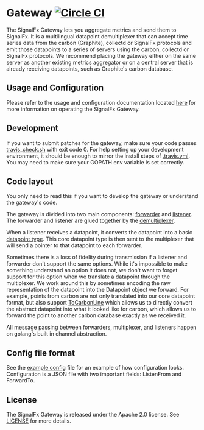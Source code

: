 # Gateway [![Circle CI](https://circleci.com/gh/signalfx/gateway.svg?style=svg)](https://circleci.com/gh/signalfx/gateway)

The SignalFx Gateway lets you aggregate metrics and send them to
SignalFx. It is a multilingual datapoint demultiplexer that can accept
time series data from the carbon (Graphite), collectd or SignalFx protocols
and emit those datapoints to a series of servers using the carbon, collectd
or SignalFx protocols. We recommend placing the gateway either on the same
server as another existing metrics aggregator or on a central server that
is already receiving datapoints, such as Graphite's carbon database.

## Usage and Configuration

Please refer to the usage and configuration documentation located [here](https://github.com/signalfx/integrations/tree/master/gateway) 
for more information on operating the SignalFx Gateway.

## Development

If you want to submit patches for the gateway, make sure your code passes
[travis_check.sh](travis_check.sh) with exit code 0.  For help setting
up your development environment, it should be enough to mirror the install
steps of [.travis.yml](.travis.yml).  You may need to make sure your GOPATH
env variable is set correctly.

## Code layout

You only need to read this if you want to develop the gateway or understand
the gateway's code.

The gateway is divided into two main components: [forwarder](protocol/carbon/carbonforwarder.go)
and [listener](protocol/carbon/carbonlistener.go).  The forwarder and listener
are glued together by the [demultiplexer](protocol/demultiplexer/demultiplexer.go).

When a listener receives a datapoint, it converts the datapoint into a
basic [datapoint type](datapoint/datapoint.go).  This core datapoint type is
then sent to the multiplexer that will send a pointer to that datapoint
to each forwarder.

Sometimes there is a loss of fidelity during transmission if a listener
and forwarder don't support the same options.  While it's impossible
to make something understand an option it does not, we don't want to
forget support for this option when we translate a datapoint through
the multiplexer.  We work around this by sometimes encoding the raw
representation of the datapoint into the Datapoint object we forward.
For example, points from carbon are not only translated into our core
datapoint format, but also support [ToCarbonLine](protocol/carbon/carbon.go)
which allows us to directly convert the abstract datapoint into what it
looked like for carbon, which allows us to forward the point to another
carbon database exactly as we received it.

All message passing between forwarders, multiplexer, and listeners
happen on golang's built in channel abstraction.


## Config file format

See the [example config](exampleGateway.conf) file for an example of how
configuration looks.  Configuration is a JSON file with two important fields:
ListenFrom and ForwardTo.

## License

The SignalFx Gateway is released under the Apache 2.0 license. See [LICENSE](./LICENSE) for more details.
